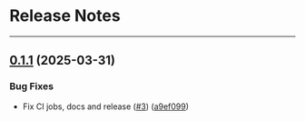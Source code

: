 # Release Notes
---

## [0.1.1](https://github.com/osl-incubator/xh/compare/0.1.0...0.1.1) (2025-03-31)


### Bug Fixes

* Fix CI jobs, docs and release ([#3](https://github.com/osl-incubator/xh/issues/3)) ([a9ef099](https://github.com/osl-incubator/xh/commit/a9ef09920e7b3fb0ce21268ffa7354af7f9126bc))
